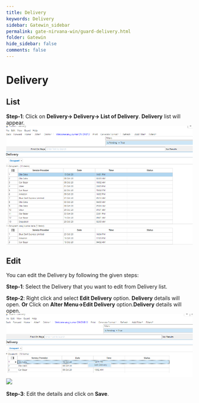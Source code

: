```yaml
---
title: Delivery
keywords: Delivery
sidebar: Gatewin_sidebar
permalink: gate-nirvana-win/guard-delivery.html
folder: Gatewin
hide_sidebar: false
comments: false
---
```


# Delivery


## List


**Step-1**:   Click on **Delivery-> Delivery-> List of Delivery**. **Delivery** list will appear.
![](/images/ListofDeliverywin.png)



## Edit


You can edit the Delivery by following the given steps:

**Step-1**: Select the Delivery that you want to edit from Delivery list.

**Step-2**: Right click and select **Edit Delivery** option. **Delivery** details will open.
                                **Or**
Click on **Alter Menu->Edit Delivery** option.**Delivery** details will open.
![](/images/ListofDelivery-SelectMenuwin.png)
![](/images/ListofDelivery-EditDeliverywin.png)

**Step-3**: Edit the details and click on **Save**.

